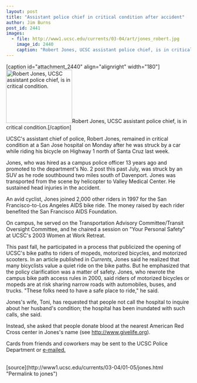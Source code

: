```yaml
---
layout: post
title: "Assistant police chief in critical condition after accident"
author: Jim Burns
post_id: 2441
images:
  - file: http://www1.ucsc.edu/currents/03-04/art/jones_robert.jpg
    image_id: 2440
    caption: "Robert Jones, UCSC assistant police chief, is in critical condition."
---
```


[caption id="attachment_2440" align="alignright" width="180"]<a href="http://localhost/mysite/wp-content/uploads/2004/01/jones_robert.jpg"><img class="size-full wp-image-2440" src="http://localhost/mysite/wp-content/uploads/2004/01/jones_robert.jpg" alt="Robert Jones, UCSC assistant police chief, is in critical condition." width="180" height="145" /></a>Robert Jones, UCSC assistant police chief, is in critical condition.[/caption]
<p>
  UCSC's assistant chief of police, Robert Jones, remained in critical condition at a San Jose hospital on Monday after he was struck by a car while riding his bicycle on Highway 1 north of Santa Cruz last week.
</p>
<p>
  Jones, who was hired as a campus police officer 13 years ago and promoted to the department's No. 2 post this past July, was struck by an SUV as he rode southbound two miles south of Davenport. Jones was transported from the scene by helicopter to Valley Medical Center. He sustained head injuries in the accident.<br>
</p>
<p>
  An avid cyclist, Jones joined 2,000 other riders in 1997 for the San Francisco-to-Los Angeles AIDS bike ride. The money raised by each rider benefited the San Francisco AIDS Foundation.<br>
</p>
<p>
  On campus, he served on the Transportation Advisory Committee/Transit Oversight Committee, and he chaired a session on "Your Personal Safety" at UCSC's 2003 Women at Work Retreat.<br>
</p>
<p>
  This past fall, he participated in a process that publicized the opening of UCSC's bike paths to riders of mopeds, motorized bicycles, and motorized scooters. In an article published in <i>Currents,</i> Jones said he realized that many bicyclists value a quiet ride on the bike paths. But he emphasized that the policy clarification was a matter of safety. Jones, who rewrote the campus bike path access rules in 2000, said riders of motorized bicycles or mopeds are at risk sharing narrow roads with automobiles, buses, and trucks. "These folks need to have a safe place to ride," he said.<br>
</p>
<p>
  Jones's wife, Toni, has requested that people not call the hospital to inquire about her husband's condition; the hospital has been inundated with such calls, she said.
</p>
<p>
  Instead, she asked that people donate blood at the nearest American Red Cross center in Jones's name (see <a href="http://www.givelife.org">http://www.givelife.org</a>).<br>
</p>
<p>
  Cards from friends and coworkers may be sent to the UCSC Police Department or <a href="mailto:pioweb@ucsc.edu">e-mailed.</a><br>
  <br>
</p>
[source](http://www1.ucsc.edu/currents/03-04/01-05/jones.html "Permalink to jones")
